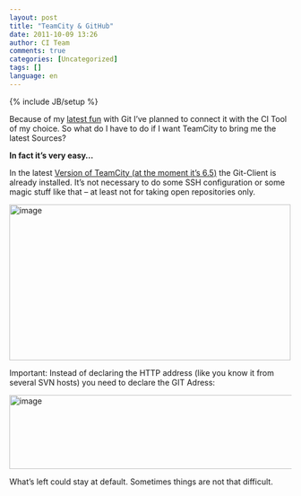 ```yaml
---
layout: post
title: "TeamCity & GitHub"
date: 2011-10-09 13:26
author: CI Team
comments: true
categories: [Uncategorized]
tags: []
language: en
---
```

{% include JB/setup %}
&nbsp;

Because of my <a href="{{BASE_PATH}}/2011/08/23/entrance-into-git-for-net-developer/">latest fun</a> with Git I’ve planned to connect it with the CI Tool of my choice. So what do I have to do if I want TeamCity to bring me the latest Sources?

<strong> </strong>

<strong>In fact it’s very easy…</strong>

<strong> </strong>

In the latest <a href="http://www.jetbrains.com/teamcity/">Version of TeamCity (at the moment it’s 6.5)</a> the Git-Client is already installed. It’s not necessary to do some SSH configuration or some magic stuff like that – at least not for taking open repositories only.

<img style="background-image: none; padding-left: 0px; padding-right: 0px; padding-top: 0px; border: 0px;" title="image" src="{{BASE_PATH}}/assets/wp-images-de/image_thumb552.png" border="0" alt="image" width="502" height="278" />

Important: Instead of declaring the HTTP address (like you know it from several SVN hosts) you need to declare the GIT Adress:

<img style="background-image: none; padding-left: 0px; padding-right: 0px; padding-top: 0px; border: 0px;" title="image" src="{{BASE_PATH}}/assets/wp-images-de/image_thumb553.png" border="0" alt="image" width="551" height="132" />

What’s left could stay at default. Sometimes things are not that difficult.
